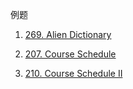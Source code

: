 例题
1. [269. Alien Dictionary](https://leetcode.com/problems/alien-dictionary/)

2. [207. Course Schedule](https://leetcode.com/problems/course-schedule/)


3. [210. Course Schedule II](https://leetcode.com/problems/course-schedule-ii/)

